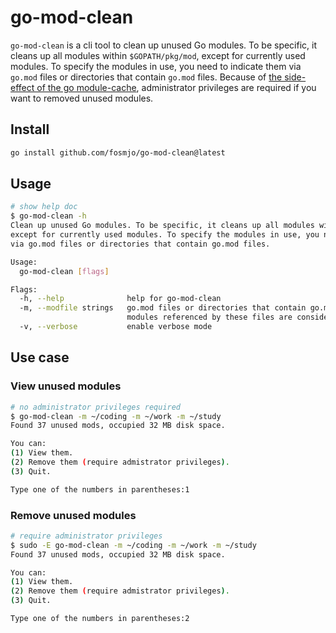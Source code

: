 # go-mod-clean

`go-mod-clean` is a cli tool to clean up unused Go modules. To be specific, it cleans up all modules within `$GOPATH/pkg/mod`, except for currently used modules. To specify the modules in use, you need to indicate them via `go.mod` files or directories that contain `go.mod` files. Because of [the side-effect of the go module-cache](https://go.dev/ref/mod#module-cache), administrator privileges are required if you want to removed unused modules.

## Install

```sh
go install github.com/fosmjo/go-mod-clean@latest
```

## Usage

```sh
# show help doc
$ go-mod-clean -h
Clean up unused Go modules. To be specific, it cleans up all modules within $GOPATH/pkg/mod,
except for currently used modules. To specify the modules in use, you need to indicate them
via go.mod files or directories that contain go.mod files.

Usage:
  go-mod-clean [flags]

Flags:
  -h, --help              help for go-mod-clean
  -m, --modfile strings   go.mod files or directories that contain go.mod files,
                          modules referenced by these files are considered in use
  -v, --verbose           enable verbose mode
```

## Use case
### View unused modules

```sh
# no administrator privileges required
$ go-mod-clean -m ~/coding -m ~/work -m ~/study
Found 37 unused mods, occupied 32 MB disk space.

You can:
(1) View them.
(2) Remove them (require admistrator privileges).
(3) Quit.

Type one of the numbers in parentheses:1
```

### Remove unused modules

```sh
# require administrator privileges
$ sudo -E go-mod-clean -m ~/coding -m ~/work -m ~/study
Found 37 unused mods, occupied 32 MB disk space.

You can:
(1) View them.
(2) Remove them (require admistrator privileges).
(3) Quit.

Type one of the numbers in parentheses:2
```
